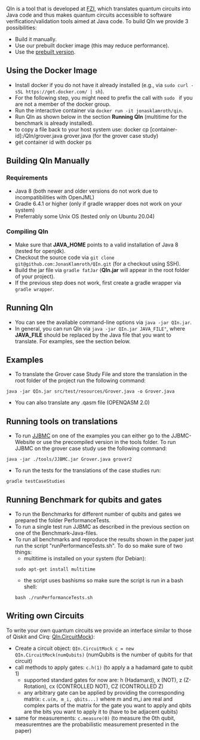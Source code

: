 QIn is a tool that is developed at [FZI](https://www.fzi.de/en/home/), which translates quantum circuits into Java code and thus makes quantum circuits accessible to software verification/validation tools aimed at Java code. To build QIn we provide 3 possibilities:
- Build it manually.
- Use our prebuilt docker image (this may reduce performance).
- Use the [prebuilt version](https://github.com/JonasKlamroth/QIn/releases/download/latest/QIn.jar).

## Using the Docker Image
- Install docker if you do not have it already installed (e.g., via ``sudo curl -sSL https://get.docker.com/ | sh``).
- For the following step, you might need to prefix the call with ``sudo `` if you are not a member of the docker group.
- Run the interactive container via ``docker run -it jonasklamroth/qin``.
- Run QIn as shown below in the section **Running QIn** (multitime for the benchmark is already installed).
- to copy a file back to your host system use: docker cp [container-id]:/QIn/grover.java grover.java (for the grover case study)
- get container id with docker ps

## Building QIn Manually 
### Requirements
- Java 8 (both newer and older versions do not work due to incompatibilities with OpenJML)
- Gradle 6.4.1 or higher (only if gradle wrapper does not work on your system)
- Preferrably some Unix OS (tested only on Ubuntu 20.04)

### Compiling QIn
- Make sure that **JAVA_HOME** points to a valid installation of Java 8 (tested for openjdk).
- Checkout the source code via ``git clone git@github.com:JonasKlamroth/QIn.git`` (for a checkout using SSH).
- Build the jar file via ``gradle fatJar`` (**QIn.jar** will appear in the root folder of your project).
- If the previous step does not work, first create a gradle wrapper via ``gradle wrapper``.

## Running QIn
- You can see the available command-line options via ``java -jar QIn.jar``.
- In general, you can run QIn via ``java -jar QIn.jar JAVA_FILE"``, where **JAVA_FILE** should be replaced by the Java file that you want to translate. For examples, see the section below.

## Examples
- To translate the Grover case Study File and store the translation in the root folder of the project run the following command:
```
java -jar QIn.jar src/test/resources/Grover.java -o Grover.java
```
- You can also translate any .qasm file (OPENQASM 2.0)

## Running tools on translations
- To run [JJBMC](https://github.com/jonasklamroth/JJBMC) on one of the examples you can either go to the JJBMC-Website or use the precompiled version in the tools folder. To run JJBMC on the grover case study use the following command: 
```
java -jar ./tools/JJBMC.jar Grover.java grover2
```

- To run the tests for the translations of the case studies run:
```
gradle testCaseStudies
```

## Running Benchmark for qubits and gates
- To run the Benchmarks for different number of qubits and gates we prepared the folder PerformanceTests. 
- To run a single test run JJBMC as described in the previous section on one of the
  Benchmark-Java-files. 
- To run all benchmarks and reproduce the results shown in the paper just run the script "runPerformanceTests.sh". To do so make sure of two things:
    - multitime is installed on your system (for Debian):
    ```
    sudo apt-get install multitime
    ```
    - the script uses bashisms so make sure the script is run in a bash shell:
    ```
    bash ./runPerformanceTests.sh
    ```
## Writing own Circuits
To write your own quantum circuits we provide an interface similar to those of Qiskit and Cirq: [QIn.CircuitMock](https://github.com/JonasKlamroth/QIn/tree/main/src/java/QIn/QIn.CircuitMock.java)):
- Create a circuit object: ```QIn.CircuitMock c = new QIn.CircuitMock(numQubits)``` (numQubits is the number of qubits for that circuit)
- call methods to apply gates: ```c.h(1)``` (to apply a a hadamard gate to qubit 1)
  - supported standard gates for now are: h (Hadamard), x (NOT), z (Z-Rotation), cx (CONTROLLED NOT), CZ (CONTROLLED Z)
  - any arbitrary gate can be applied by providing the corresponding matrix: ```c.u(m, m_i, qbits...)``` where m and m_i are real and complex parts of the matrix for the gate you want to apply and qbits are the bits you want to apply it to (have to be adjacent qubits)
- same for measurements: ```c.measure(0)``` (to measure the 0th qubit, measuremtnes are the probabilistic measurement presented in the paper)

